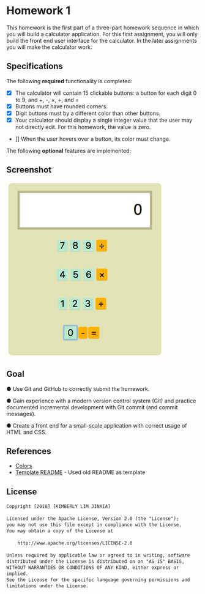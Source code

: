 # Homework 1

This homework is the first part of a three-part homework sequence in which you 
will build a calculator application. For this first assignment, you will only 
build the front end user interface for the calculator. In the later assignments 
you will make the calculator work. 

## Specifications

The following **required** functionality is completed:

* [X] The calculator will contain 15 clickable buttons: a button for each digit 0 to 9, and +, -, ×, ÷, and =
* [X] Buttons must have rounded corners.
* [X] Digit buttons must by a different color than other buttons.
* [X] Your calculator should display a single integer value that
the user may not directly edit. For this homework, the value
is zero.
* [] When the user hovers over a button, its color must change.

The following **optional** features are implemented:


## Screenshot

![Alt text](calculator.png)

## Goal

● Use Git and GitHub to correctly submit the homework.

● Gain experience with a modern version control system (Git) and practice documented
incremental development with Git commit (and commit messages).

● Create a front end for a small-scale application with correct
usage of HTML and CSS.

## References

- [Colors](https://www.w3schools.com/cssref/css_colors.asp)
- [Template README](https://raw.githubusercontent.com/kimberlyljx/Twitter/master/README.md) - Used old README as template

## License

    Copyright [2018] [KIMBERLY LIM JINXIA]

    Licensed under the Apache License, Version 2.0 (the "License");
    you may not use this file except in compliance with the License.
    You may obtain a copy of the License at

        http://www.apache.org/licenses/LICENSE-2.0

    Unless required by applicable law or agreed to in writing, software
    distributed under the License is distributed on an "AS IS" BASIS,
    WITHOUT WARRANTIES OR CONDITIONS OF ANY KIND, either express or implied.
    See the License for the specific language governing permissions and
    limitations under the License.